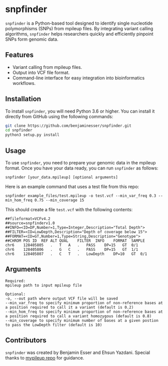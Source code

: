 # snpfinder

`snpfinder` is a Python-based tool designed to identify single nucleotide polymorphisms (SNPs) from mpileup files. By integrating variant calling algorithms, `snpfinder` helps researchers quickly and efficiently pinpoint SNPs form genomic data.

## Features

- Variant calling from mpileup files.
- Output into VCF file format.
- Command-line interface for easy integration into bioinformatics workflows.

## Installation

To install `snpfinder`, you will need Python 3.6 or higher. You can install it directly from GitHub using the following commands:

```bash
git clone https://github.com/benjaminesser/snpfinder.git
cd snpfinder
python3 setup.py install
```

## Usage

To use `snpfinder`, you need to prepare your genomic data in the mpileup format. Once you have your data ready, you can run `snpfinder` as follows:
```
snpfinder [your_data.mpileup] [optional arguments]
```

Here is an example command that uses a test file from this repo:
```
snpfinder example_files/test.mpileup -o test.vcf --min_var_freq 0.3 --min_hom_freq 0.75 --min_coverage 15
```

This should create a file `test.vcf` with the following contents:
```
##fileformat=VCFv4.2
##source=snpfinderv1.0
##INFO=<ID=DP,Number=1,Type=Integer,Description="Total Depth">
##FILTER=<ID=LowDepth,Description="Depth of coverage below 15">
##FORMAT=<ID=GT,Number=1,Type=String,Description="Genotype">
##CHROM POS ID  REF ALT QUAL    FILTER  INFO    FORMAT  SAMPLE
chr6	128405805	.	T	A	.	PASS	DP=15	GT	0/1
chr6	128405806	.	G	C	.	PASS	DP=15	GT	1/1
chr6	128405807	.	C	T	.	LowDepth	DP=10	GT	0/1
```

## Arguments

```
Required:
mpileup path to input mpileup file

Optional:
-o, --out path where output VCF file will be saved
--min_var_freq to specify minimum proportion of non-reference bases at a position required to call it a variant (default is 0.2)
--min_hom_freq to specify minimum proportion of non-reference bases at a position required to call a variant homozygous (default is 0.8)
--min_coverage to specify minimum number of bases at a given postion to pass the LowDepth filter (default is 10)
```

## Contributors

`snpfinder` was created by Benjamin Esser and Ehsun Yazdani. Special thanks to [mypileup repo](https://github.com/gymreklab/cse185-demo-project) for guidance.